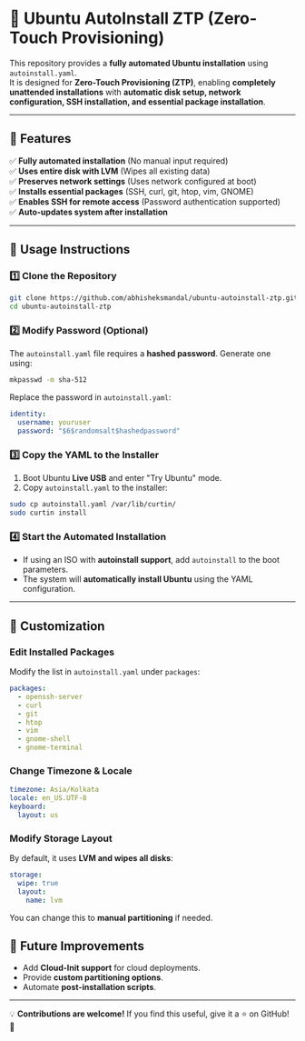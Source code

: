 # 🚀 Ubuntu AutoInstall ZTP (Zero-Touch Provisioning)

This repository provides a **fully automated Ubuntu installation** using `autoinstall.yaml`.  
It is designed for **Zero-Touch Provisioning (ZTP)**, enabling **completely unattended installations** with **automatic disk setup, network configuration, SSH installation, and essential package installation**.

---

## 🎯 Features

✅ **Fully automated installation** (No manual input required)  
✅ **Uses entire disk with LVM** (Wipes all existing data)  
✅ **Preserves network settings** (Uses network configured at boot)  
✅ **Installs essential packages** (SSH, curl, git, htop, vim, GNOME)  
✅ **Enables SSH for remote access** (Password authentication supported)  
✅ **Auto-updates system after installation**

---

## 📜 Usage Instructions

### **1️⃣ Clone the Repository**

```bash
git clone https://github.com/abhisheksmandal/ubuntu-autoinstall-ztp.git
cd ubuntu-autoinstall-ztp
```

### **2️⃣ Modify Password (Optional)**

The `autoinstall.yaml` file requires a **hashed password**. Generate one using:

```bash
mkpasswd -m sha-512
```

Replace the password in `autoinstall.yaml`:

```yaml
identity:
  username: youruser
  password: "$6$randomsalt$hashedpassword"
```

### **3️⃣ Copy the YAML to the Installer**

1. Boot Ubuntu **Live USB** and enter "Try Ubuntu" mode.
2. Copy `autoinstall.yaml` to the installer:

```bash
sudo cp autoinstall.yaml /var/lib/curtin/
sudo curtin install
```

### **4️⃣ Start the Automated Installation**

- If using an ISO with **autoinstall support**, add `autoinstall` to the boot parameters.
- The system will **automatically install Ubuntu** using the YAML configuration.

---

## 🔧 Customization

### **Edit Installed Packages**

Modify the list in `autoinstall.yaml` under `packages`:

```yaml
packages:
  - openssh-server
  - curl
  - git
  - htop
  - vim
  - gnome-shell
  - gnome-terminal
```

### **Change Timezone & Locale**

```yaml
timezone: Asia/Kolkata
locale: en_US.UTF-8
keyboard:
  layout: us
```

### **Modify Storage Layout**

By default, it uses **LVM and wipes all disks**:

```yaml
storage:
  wipe: true
  layout:
    name: lvm
```

You can change this to **manual partitioning** if needed.

## 🚀 Future Improvements

- Add **Cloud-Init support** for cloud deployments.
- Provide **custom partitioning options**.
- Automate **post-installation scripts**.

---

💡 **Contributions are welcome!** If you find this useful, give it a ⭐ on GitHub! 🚀
